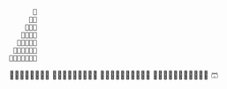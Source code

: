           🎄
         🎄🎄
        🎄🎄🎄
       🎄🎄🎄🎄
      🎄🎄🎄🎄🎄
     🎄🎄🎄🎄🎄🎄
    🎄🎄🎄🎄🎄🎄🎄
   🎄🎄🎄🎄🎄🎄🎄🎄
  🎄🎄🎄🎄🎄🎄🎄🎄🎄
 🎄🎄🎄🎄🎄🎄🎄🎄🎄🎄
🎄🎄🎄🎄🎄🎄🎄🎄🎄🎄🎄
        🩳